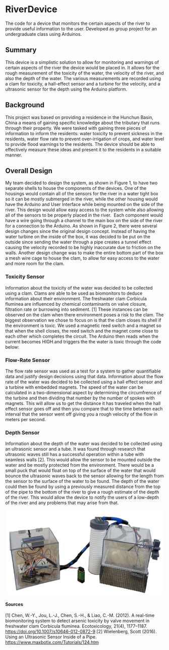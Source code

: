# RiverDevice
The code for a device that monitors the certain aspects of the river to provide useful information to the user. Developed as group project for an undergraduate class using Arduinos.

## Summary
This device is a simplistic solution to allow for monitoring and warnings of certain aspects of the river the device would be placed in. It allows for the rough measurement of the toxicity of the water, the velocity of the river, and also the depth of the water. The various measurements are recorded using a clam for toxicity, a hall-effect sensor and a turbine for the velocity, and a ultrasonic sensor for the depth using the Arduino platform.

## Background
This project was based on providing a residence in the Hunchun Basin, China a means of gaining specific knowledge about the tributary that runs through their property. We were tasked with gaining three pieces of information to inform the residents: water toxicity to prevent sickness in the residents, water flow rate to prevent over-irrigation of crops, and water level to provide flood warnings to the residents. The device should be able to effectively measure these ideas and present it to the residents in a suitable manner.

## Overall Design
My team decided to design the system, as shown in Figure 1, to have two separate shells to house the components of the devices. One of the housings would contain all of the sensors for the river in a water tight box so it can be mostly submerged in the river, while the other housing would have the Arduino and User Interface while being mounted on the side of the river. This design would allow easy access to the system while also allowing all of the sensors to be properly placed in the river.  Each component would have a wire going through a channel to the main box on the side of the river for a connection to the Arduino. As shown in Figure 2, there were several design changes since the original design concept. Instead of having the water turbine on the inside of the box, it was decided to be put on the outside since sending the water through a pipe creates a tunnel effect causing the velocity recorded to be highly inaccurate due to friction on the walls. Another design change was to make the entire bottom part of the box a mesh wire cage to house the clam, to allow for easy access to the water and more room for the clam.

### Toxicity Sensor
Information about the toxicity of the water was decided to be collected using a clam. Clams are able to be used as biomonitors to deduce information about their environment. The freshwater clam Corbicula fluminea are influenced by chemical contaminants on valve closure, filtration rate or burrowing into sediment. [1] These instances can be observed on the clam when there environment poses a risk to the clam. The biggest observation we chose to focus on is that the clam closes its shell if the environment is toxic. We used a magnetic reed switch and a magnet so that when the shell closes, the reed switch and the magnet come close to each other which completes the circuit. The Arduino then reads when the current becomes HIGH and triggers the the water is toxic through the code below:

### Flow-Rate Sensor
The flow rate sensor was used as a test for a system to gather quantifiable data and justify design decisions using that data. Information about the flow rate of the water was decided to be collected using a hall effect sensor and a turbine with embedded magnets. The speed of the water can be calculated in a two-dimensional aspect by determining the circumfrence of the turbine and then dividing that number by the number of spokes with magnets. This will allow us to get the distance it has traveled when the hall effect sensor goes off and then you compare that to the time between each interval that the sensor went off giving you a rough velocity of the flow in meters per second. 

### Depth Sensor
Information about the depth of the water was decided to be collected using an ultrasonic sensor and a tube. It was found through research that ultrasonic waves still has a successful operation within a tube with seamless walls [2]. This would allow the sensor to be mounted outside the water and be mostly protected from the environment. There would be a small puck that would float on top of the surface of the water that would bounce the ultrasonic waves back to the sensor allowing for the length from the sensor to the surface of the water to be found. The depth of the water could then be found by using a previously measured distance from the top of the pipe to the bottom of the river to give a rough estimate of the depth of the river. This would allow the device to notify the users of a low-depth of the river and any problems that may arise from that.

![Device Image](/img/device.png)

#### Sources
[1] Chen, W.-Y., Jou, L.-J., Chen, S.-H., & Liao, C.-M. (2012). A real-time biomonitoring system to detect arsenic toxicity by valve movement in freshwater clam Corbicula fluminea. Ecotoxicology, 21(4), 1177–1187. https://doi.org/10.1007/s10646-012-0872-9
[2] Wielenberg, Scott (2016). Using an Ultrasonic Sensor Inside of a Pipe. https://www.maxbotix.com/Tutorials/124.htm
